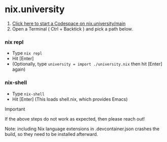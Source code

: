 # nix.university
1. <a href="https://codespaces.new/preston-johnson/nix.university" target="_blank">Click here to start a Codespace on nix.university/main</a>
2. Open a Terminal ( Ctrl + Backtick ) and pick a path below.

### nix repl
- Type `nix repl`
- Hit [Enter]
- (Optionally, type `university = import ./university.nix` then hit [Enter] again)

### nix-shell
- Type `nix-shell`
- Hit [Enter] (This loads shell.nix, which provides Emacs)

> [!IMPORTANT]
> If the above steps do not work as expected, then please reach out!

Note: including Nix language extensions in .devcontainer.json crashes the build, so they need to be installed afterward.
